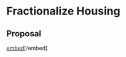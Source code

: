 # Fractionalize Housing

## Proposal
[embed](https://github.com/Dev317/fractionalize-nft/blob/main/Fractionalise%20Ownership%20Project.pdf)[/embed]
